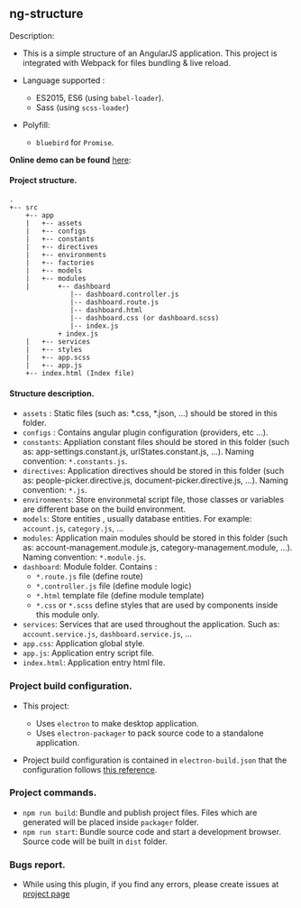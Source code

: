 ## ng-structure

Description:

 * This is a simple structure of an AngularJS application. This project is integrated with Webpack for files bundling & live reload.
 * Language supported : 
    * ES2015, ES6 (using `babel-loader`).
    * Sass (using `scss-loader`)
    
 * Polyfill:
    * `bluebird` for `Promise`. 

**Online demo can be found** [here](http://localhost:8000/#!/):

#### Project structure.
```
.
+-- src
    +-- app
    |   +-- assets
    |   +-- configs
    |   +-- constants
    |   +-- directives
    |   +-- environments
    |   +-- factories
    |   +-- models
    |   +-- modules
    |       +-- dashboard
               |-- dashboard.controller.js
               |-- dashboard.route.js
               |-- dashboard.html
               |-- dashboard.css (or dashboard.scss)
               |-- index.js
            + index.js
    |   +-- services
    |   +-- styles
    |   +-- app.scss
    |   +-- app.js
    +-- index.html (Index file)
```

#### Structure description.
- ```assets``` : Static files (such as: *.css, *.json, ...) should be stored in this folder.
- ```configs``` : Contains angular plugin configuration (providers, etc ...).
- ```constants```: Appliation constant files should be stored in this folder (such as: app-settings.constant.js, urlStates.constant.js, ...). Naming convention: `*.constants.js`.
- ```directives```: Application directives should be stored in this folder (such as: people-picker.directive.js, document-picker.directive.js, ...). Naming convention: `*.js`.
- ```environments```: Store environmetal script file, those classes or variables are different base on the build environment.
- ```models```: Store entities , usually database entities. For example: `account.js`, `category.js`, ...
- ```modules```: Application main modules should be stored in this folder (such as: account-management.module.js, category-management.module, ...). Naming convention: `*.module.js`.
- ```dashboard```: Module folder. Contains :
    - `*.route.js` file (define route)
    - `*.controller.js` file (define module logic)
    - `*.html` template file (define module template) 
    - `*.css` or `*.scss` define styles that are used by components inside this module only.
- `services`: Services that are used throughout the application. Such as: `account.service.js`, `dashboard.service.js`, ...
- ```app.css```: Application global style.
- ```app.js```: Application entry script file.
- ```index.html```: Application entry html file.

### Project build configuration.
- This project:
    - Uses `electron` to make desktop application.
    - Uses `electron-packager` to pack source code to a standalone application.

- Project build configuration is contained in `electron-build.json` that the configuration follows [this reference](https://github.com/electron-userland/electron-packager/blob/master/docs/api.md).

### Project commands.
- `npm run build`: Bundle and publish project files. Files which are generated will be placed inside `packager` folder.
- `npm run start`: Bundle source code and start a development browser. Source code will be built in `dist` folder.

### Bugs report.
- While using this plugin, if you find any errors, please create issues at [project page](https://github.com/redplane/ng-structure)



